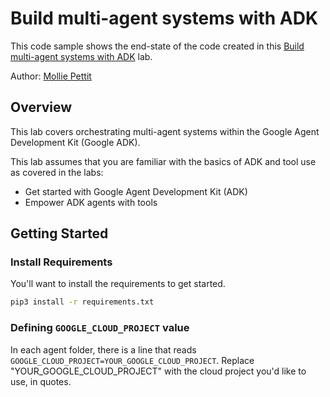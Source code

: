 # Build multi-agent systems with ADK

This code sample shows the end-state of the code created in this [Build multi-agent systems with ADK](https://www.cloudskillsboost.google/catalog_lab/32044) lab. 

Author: [Mollie Pettit](https://github.com/molliemarie)

## Overview

This lab covers orchestrating multi-agent systems within the Google Agent Development Kit (Google ADK).

This lab assumes that you are familiar with the basics of ADK and tool use as covered in the labs:

- Get started with Google Agent Development Kit (ADK)
- Empower ADK agents with tools

## Getting Started

### Install Requirements

You'll want to install the requirements to get started. 

```bash
pip3 install -r requirements.txt
```

### Defining `GOOGLE_CLOUD_PROJECT` value

In each agent folder, there is a line that reads `GOOGLE_CLOUD_PROJECT=YOUR_GOOGLE_CLOUD_PROJECT`. Replace "YOUR_GOOGLE_CLOUD_PROJECT" with the cloud project you'd like to use, in quotes.
